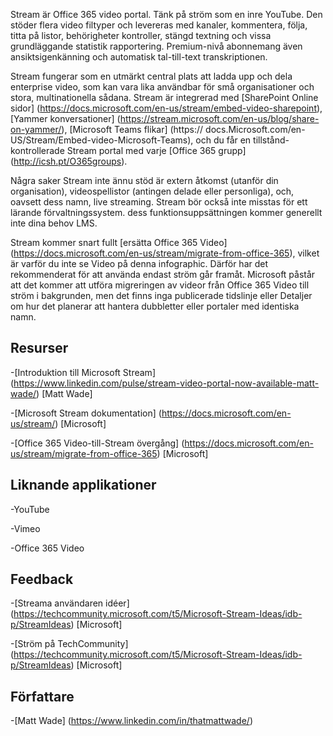 

Stream är Office 365 video portal. Tänk på ström som en inre YouTube. Den stöder flera video filtyper och levereras med kanaler, kommentera, följa, titta på listor, behörigheter kontroller, stängd textning och vissa grundläggande statistik rapportering. Premium-nivå abonnemang även ansiktsigenkänning och automatisk tal-till-text transkriptionen.

Stream fungerar som en utmärkt central plats att ladda upp och dela enterprise video, som kan vara lika användbar för små organisationer och stora, multinationella sådana. Stream är integrerad med [SharePoint Online sidor] (https://docs.microsoft.com/en-us/stream/embed-video-sharepoint), [Yammer konversationer] (https://stream.microsoft.com/en-us/blog/share-on-yammer/), [Microsoft Teams flikar] (https:// docs.Microsoft.com/en-US/Stream/Embed-video-Microsoft-Teams), och du får en tillstånd-kontrollerade Stream portal med varje [Office 365 grupp] (http://icsh.pt/O365groups).

Några saker Stream inte ännu stöd är extern åtkomst (utanför din organisation), videospellistor (antingen delade eller personliga), och, oavsett dess namn, live streaming. Stream bör också inte misstas för ett lärande förvaltningssystem. dess funktionsuppsättningen kommer generellt inte dina behov LMS.

Stream kommer snart fullt [ersätta Office 365 Video] (https://docs.microsoft.com/en-us/stream/migrate-from-office-365), vilket är varför du inte se Video på denna infographic. Därför har det rekommenderat för att använda endast ström går framåt. Microsoft påstår att det kommer att utföra migreringen av videor från Office 365 Video till ström i bakgrunden, men det finns inga publicerade tidslinje eller Detaljer om hur det planerar att hantera dubbletter eller portaler med identiska namn.

Resurser
---------

-[Introduktion till Microsoft Stream] (https://www.linkedin.com/pulse/stream-video-portal-now-available-matt-wade/)
    \[Matt Wade\]

-[Microsoft Stream dokumentation] (https://docs.microsoft.com/en-us/stream/)
    \[Microsoft\]

-[Office 365 Video-till-Stream övergång] (https://docs.microsoft.com/en-us/stream/migrate-from-office-365)
    \[Microsoft\]

Liknande applikationer
--------------------

-YouTube

-Vimeo

-Office 365 Video

Feedback
---------

-[Streama användaren idéer] (https://techcommunity.microsoft.com/t5/Microsoft-Stream-Ideas/idb-p/StreamIdeas)
    \[Microsoft\]

-[Ström på TechCommunity] (https://techcommunity.microsoft.com/t5/Microsoft-Stream-Ideas/idb-p/StreamIdeas)
    \[Microsoft\]

Författare
---------

-[Matt Wade] (https://www.linkedin.com/in/thatmattwade/)

